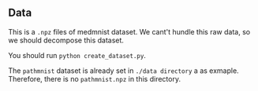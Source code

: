 ## Data
This is a `.npz` files of medmnist dataset.
We cant't hundle this raw data, so we should decompose this dataset.

You should run `python create_dataset.py`.

The `pathmnist` dataset is already set in `./data directory` a as exmaple.
Therefore, there is no `pathmnist.npz` in this directory.